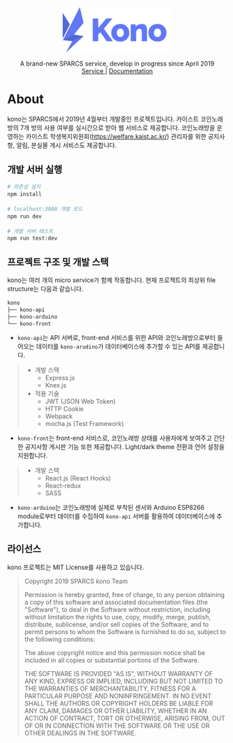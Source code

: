<p align="center">
    <a href="https://github.com/sparcs-kaist/kono">
        <img src="Services-Kono.svg" width="250"/>
    </a>
    <p align="center">
        A brand-new SPARCS service, develop in progress since April 2019
        <br />
        <a href="http://52.79.92.127">
            Service
        </a>
        |
        <a href="https://docs.kono.sparcs.org">
            Documentation
        </a>
    </p>
</p>

# About
kono는 SPARCS에서 2019년 4월부터 개발중인 프로젝트입니다. 카이스트 코인노래방의 7개 방의 사용 여부를 실시간으로 받아 웹 서비스로 제공합니다. 코인노래방을 운영하는 카이스트 학생복지위원회(https://welfare.kaist.ac.kr/) 관리자를 위한 공지사항, 알림, 분실물 게시 서비스도 제공합니다.
## 개발 서버 실행
```bash
# 의존성 설치
npm install

# localhost:3000 개발 모드
npm run dev

# 개발 서버 테스트
npm run test:dev
```
## 프로젝트 구조 및 개발 스택
kono는 여러 개의 micro service가 함께 작동합니다. 현재 프로젝트의 최상위 file structure는 다음과 같습니다.
```
kono
├── kono-api
├── kono-arduino
└── kono-front
```
* `kono-api`는 API 서버로, front-end 서비스를 위한 API와 코인노래방으로부터 들어오는 데이터를 `kono-arudino`가 데이터베이스에 추가할 수 있는 API를 제공합니다.
> - 개발 스택
>   - Express.js
>   - Knex.js
> - 적용 기술
>   - JWT (JSON Web Token)
>   - HTTP Cookie
>   - Webpack
>   - mocha.js (Test Framework)
* `kono-front`는 front-end 서비스로, 코인노래방 상태를 사용자에게 보여주고 간단한 공지사항 게시판 기능 또한 제공합니다. Light/dark theme 전환과 언어 설정을 지원합니다.
> - 개발 스택
>   - React.js (React Hooks)
>   - React-redux
>   - SASS
* `kono-arduino`는 코인노래방에 실제로 부착된 센서와 Arduino ESP8266 module로부터 데이터를 수집하여 `kono-api` 서버를 활용하여 데이터베이스에 추가합니다.
## 라이선스
kono 프로젝트는 MIT License를 사용하고 있습니다.
>Copyright 2019 SPARCS kono Team
>
>Permission is hereby granted, free of charge, to any person obtaining a copy of this software and associated documentation files (the "Software"), to deal in the Software without restriction, including without limitation the rights to use, copy, modify, merge, publish, distribute, sublicense, and/or sell copies of the Software, and to permit persons to whom the Software is furnished to do so, subject to the following conditions:
>
>The above copyright notice and this permission notice shall be included in all copies or substantial portions of the Software.
>
>THE SOFTWARE IS PROVIDED "AS IS", WITHOUT WARRANTY OF ANY KIND, EXPRESS OR IMPLIED, INCLUDING BUT NOT LIMITED TO THE WARRANTIES OF MERCHANTABILITY, FITNESS FOR A PARTICULAR PURPOSE AND NONINFRINGEMENT. IN NO EVENT SHALL THE AUTHORS OR COPYRIGHT HOLDERS BE LIABLE FOR ANY CLAIM, DAMAGES OR OTHER LIABILITY, WHETHER IN AN ACTION OF CONTRACT, TORT OR OTHERWISE, ARISING FROM, OUT OF OR IN CONNECTION WITH THE SOFTWARE OR THE USE OR OTHER DEALINGS IN THE SOFTWARE.
